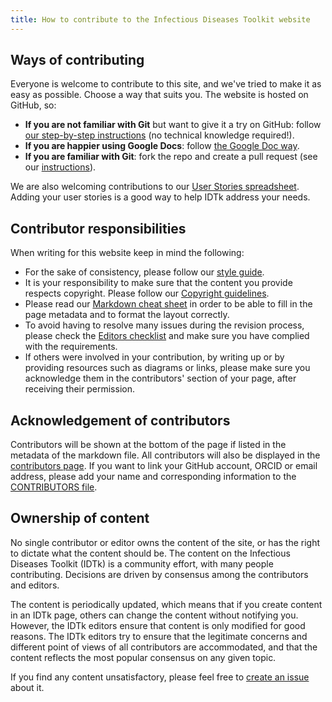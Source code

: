 ```yaml
---
title: How to contribute to the Infectious Diseases Toolkit website
---
```



## Ways of contributing

Everyone is welcome to contribute to this site, and we've tried to make it as easy as possible. Choose a way that suits you. The website is hosted on GitHub, so:

* **If you are not familiar with Git** but want to give it a try on GitHub: follow [our step-by-step instructions](/contribute/github-way) (no technical knowledge required!).
* **If you are happier using Google Docs**: follow [the Google Doc way](/contribute/google-doc-way).
* **If you are familiar with Git**: fork the repo and create a pull request (see our [instructions](/contribute/working-with-git)).
<!-- * **If you just want to make a quick suggestion**: submit your comments/suggestions using the form below. -->

We are also welcoming contributions to our [User Stories spreadsheet](https://docs.google.com/spreadsheets/d/1KTe9Zy9xU9TqhJtNVoBkiLHBXLEqGisitAoxLy6zz58/edit#gid=231577820). Adding your user stories is a good way to help IDTk address your needs.

## Contributor responsibilities

When writing for this website keep in mind the following:

* For the sake of consistency, please follow our [style guide](/contribute/style-guide).
* It is your responsibility to make sure that the content you provide respects copyright. Please follow our [Copyright guidelines](/contribute/copyright).
* Please read our [Markdown cheat sheet](/contribute/markdown-cheat-sheet) in order to be able to fill in the page metadata and to format the layout correctly.
* To avoid having to resolve many issues during the revision process, please check the [Editors checklist](/contribute/editors-checklist) and make sure you have complied with the requirements.
* If others were involved in your contribution, by writing up or by providing resources such as diagrams or links, please make sure you acknowledge them in the contributors' section of your page, after receiving their permission.

## Acknowledgement of contributors

Contributors will be shown at the bottom of the page if listed in the metadata of the markdown file. All contributors will also be displayed in the [contributors page](/about/contributors). If you want to link your GitHub account, ORCID or email address, please add your name and corresponding information to the [CONTRIBUTORS file](https://github.com/elixir-europe/infectious-diseases-toolkit/blob/main/_data/CONTRIBUTORS.yaml).

## Ownership of content

No single contributor or editor owns the content of the site, or has the right to dictate what the content should be. The content on the Infectious Diseases Toolkit (IDTk) is a community effort, with many people contributing. Decisions are driven by consensus among the contributors and editors.

The content is periodically updated, which means that if you create content in an IDTk page, others can change the content without notifying you. However, the IDTk editors ensure that content is only modified for good reasons. The IDTk editors try to ensure that the legitimate concerns and different point of views of all contributors are accommodated, and that the content reflects the most popular consensus on any given topic.

If you find any content unsatisfactory, please feel free to [create an issue](https://github.com/elixir-europe/infectious-diseases-toolkit/issues/new/choose) about it.


<!-- ## Making a quick suggestion

<iframe src="https://docs.google.com/forms/d/e/1FAIpQLSel-txk2D-c8Uerp5rYTArACsAIVXgKSBCxtgEBrP1XG72nxw/viewform?embedded=true" width="640" height="1000" frameborder="0" marginheight="0" marginwidth="0" scrolling="no" class="mt-1 w-100">Loading…</iframe>
--> 
